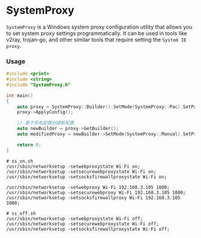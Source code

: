 # SystemProxy

`SystemProxy` is a Windows system proxy configuration utility that allows you to set system proxy settings
programmatically. It can be used in tools like v2ray, trojan-go, and other similar tools that require setting the
`System IE proxy`.

### Usage

```c++
#include <print>
#include <string>
#include "SystemProxy.h"

int main()
{
    auto proxy = SystemProxy::Builder().SetMode(SystemProxy::Pac).SetPacUrl("http://example.com/proxy.pac").Build();
    proxy->ApplyConfig();

    // 基于现有配置创建新配置
    auto newBuilder = proxy->GetBuilder();
    auto modifiedProxy = newBuilder->SetMode(SystemProxy::Manual).SetProxy("localhost", "8080").Build();

    return 0;
}
```

```macos
# ss_on.sh
/usr/sbin/networksetup -setwebproxystate Wi-Fi on;
/usr/sbin/networksetup -setsecurewebproxystate Wi-Fi on;
/usr/sbin/networksetup -setsocksfirewallproxystate Wi-Fi on;

/usr/sbin/networksetup -setwebproxy Wi-Fi 192.168.3.105 1080;
/usr/sbin/networksetup -setsecurewebproxy Wi-Fi 192.168.3.105 1080;
/usr/sbin/networksetup -setsocksfirewallproxy Wi-Fi 192.168.3.105 1080;

# ss_off.sh
/usr/sbin/networksetup -setwebproxystate Wi-Fi off;
/usr/sbin/networksetup -setsecurewebproxystate Wi-Fi off;
/usr/sbin/networksetup -setsocksfirewallproxystate Wi-Fi off;
```

```json

```
